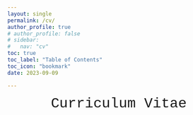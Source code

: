 ```yaml
---
layout: single
permalink: /cv/
author_profile: true
# author_profile: false
# sidebar:
#   nav: "cv"
toc: true
toc_label: "Table of Contents"
toc_icon: "bookmark"
date: 2023-09-09

---
```

<div style="margin-bottom:1cm; font-family: 'Courier New', Courier, monospace;" align="center"><font size="6">Curriculum Vitae</font></div>

